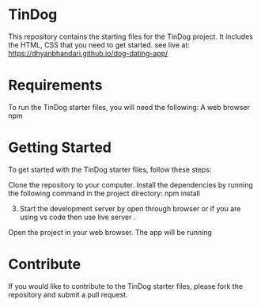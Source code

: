 # TinDog 

This repository contains the starting files for the TinDog project. It includes the HTML, CSS that you need to get started.
see live at:
https://dhyanbhandari.github.io/dog-dating-app/
# Requirements
To run the TinDog starter files, you will need the following:
A web browser
npm
# Getting Started
To get started with the TinDog starter files, follow these steps:

Clone the repository to your computer.
Install the dependencies by running the following command in the project directory:
npm install


3. Start the development server by open through browser or if you are using vs code then use live server .



Open the project in your web browser. The app will be running 
# Contribute
If you would like to contribute to the TinDog starter files, please fork the repository and submit a pull request.
